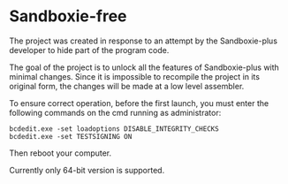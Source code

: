 # Sandboxie-free
The project was created in response to an attempt by the Sandboxie-plus developer to hide part of the program code.

The goal of the project is to unlock all the features of Sandboxie-plus with minimal changes. Since it is impossible to recompile the project in its original form, the changes will be made at a low level assembler.

To ensure correct operation, before the first launch, you must enter the following commands on the cmd running as administrator:
```
bcdedit.exe -set loadoptions DISABLE_INTEGRITY_CHECKS
bcdedit.exe -set TESTSIGNING ON
```
Then reboot your computer.

Currently only 64-bit version is supported.
